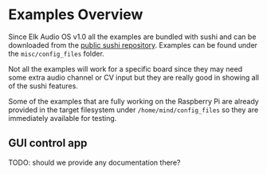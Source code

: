 # Examples Overview
Since Elk Audio OS v1.0 all the examples are bundled with sushi and can be downloaded from the [public sushi repository](https://github.com/elk-audio/sushi).
Examples can be found under the `misc/config_files` folder.

Not all the examples will work for a specific board since they may need some extra audio channel or CV input but they are really good in showing all of the sushi features.

Some of the examples that are fully working on the Raspberry Pi are already provided in the target filesystem under `/home/mind/config_files` so they are immediately available for testing.

## GUI control app
TODO: should we provide any documentation there?
